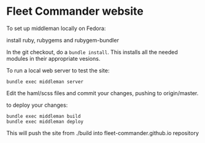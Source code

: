 Fleet Commander website
=======================

To set up middleman locally on Fedora:

install ruby, rubygems and rubygem-bundler

In the git checkout, do a `bundle install`. This installs all 
the needed modules in their appropriate vesions.

To run a local web server to test the site:

    bundle exec middleman server

Edit the haml/scss files and commit your changes, pushing to 
origin/master.

to deploy your changes:

    bundle exec middleman build
    bundle exec middleman deploy

This will push the site from ./build into fleet-commander.github.io repository
